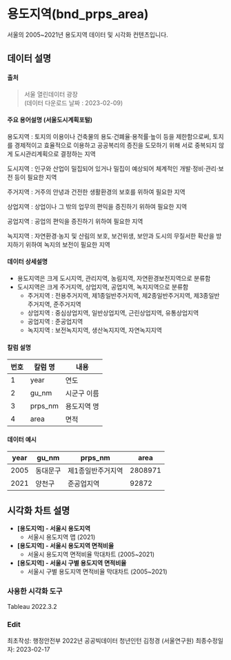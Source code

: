 # **용도지역(bnd_prps_area)**

서울의 2005~2021년 용도지역 데이터 및 시각화 컨텐츠입니다.

## **데이터 설명**

#### **출처**

> 서울 열린데이터 광장  
> (데이터 다운로드 날짜 : 2023-02-09)

#### 주요 용어설명 (서울도시계획포털)

용도지역 : 토지의 이용이나 건축물의 용도·건폐율·용적률·높이 등을 제한함으로써, 토지를 경제적이고 효율적으로 이용하고 공공복리의 증진을 도모하기 위해 서로 중복되지 않게 도시관리계획으로 결정하는 지역

도시지역 : 인구와 산업이 밀집되어 있거나 밀집이 예상되어 체계적인 개발·정비·관리·보전 등이 필요한 지역

주거지역 : 거주의 안녕과 건전한 생활환경의 보호를 위하여 필요한 지역

상업지역 : 상업이나 그 밖의 업무의 편익을 증진하기 위하여 필요한 지역

공업지역 : 공업의 편익을 증진하기 위하여 필요한 지역

녹지지역 : 자연환경·농지 및 산림의 보호, 보건위생, 보안과 도시의 무질서한 확산을 방지하기 위하여 녹지의 보전이 필요한 지역

#### 데이터 상세설명

- 용도지역은 크게 도시지역, 관리지역, 농림지역, 자연환경보전지역으로 분류함
- 도시지역은 크게 주거지역, 상업지역, 공업지역, 녹지지역으로 분류함
  - 주거지역 : 전용주거지역, 제1종일반주거지역, 제2종일반주거지역, 제3종일반주거지역, 준주거지역
  - 상업지역 : 중심상업지역, 일반상업지역, 근린상업지역, 유통상업지역
  - 공업지역 : 준공업지역
  - 녹지지역 : 보전녹지지역, 생산녹지지역, 자연녹지지역


#### 칼럼 설명

| 번호   | 칼럼 명    | 내용     |
| ---- | ------- | ------ |
| 1    | year    | 연도     |
| 2    | gu_nm   | 시군구 이름 |
| 3    | prps_nm | 용도지역 명 |
| 4    | area    | 면적     |

#### 데이터 예시

| year | gu_nm | prps_nm   | area    |
| ---- | ----- | --------- | ------- |
| 2005 | 동대문구  | 제1종일반주거지역 | 2808971 |
| 2021 | 양천구   | 준공업지역     | 92872   |

## 시각화 차트 설명

- **[용도지역] - 서울시 용도지역**
  - 서울시 용도지역 맵 (2021)
- **[용도지역] - 서울시 용도지역 면적비율**
  - 서울시 용도지역 면적비율 막대차트 (2005~2021)
- **[용도지역] - 서울시 구별 용도지역 면적비율**
  - 서울시 구별 용도지역 면적비율 막대차트 (2005~2021)

### 사용한 시각화 도구

Tableau 2022.3.2

### Edit

최초작성: 행정안전부 2022년 공공빅데이터 청년인턴 김정경 (서울연구원)
최종수정일자: 2023-02-17